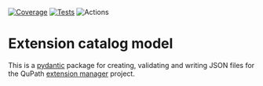 [![Coverage](https://qupath.github.io/badges/extension-catalog-model/badges/coverage-badge.svg?dummy=1234)](https://qupath.github.io/badges/extension-catalog-model/reports/coverage/index.html?dummy=1234)
[![Tests](https://qupath.github.io/badges/extension-catalog-model/badges/tests-badge.svg?dummy=1234)](https://qupath.github.io/badges/extension-catalog-model/reports/junit/report.html?dummy=1234)
![Actions](https://github.com/qupath/extension-catalog-model/actions/workflows/tests.yml/badge.svg?dummy=1234)
# Extension catalog model

This is a [pydantic](https://docs.pydantic.dev/latest/) package for creating, validating and writing JSON files for the QuPath [extension manager](https://github.com/qupath/extension-manager) project.

